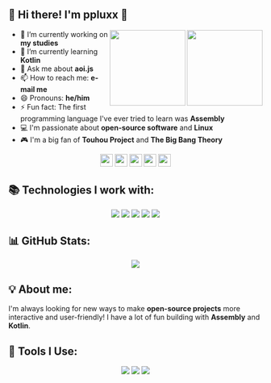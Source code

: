 ## 🧊 Hi there! I'm ppluxx 👋

<img src="https://cdn.pixabay.com/photo/2013/07/13/11/43/tux-158547_1280.png" width="150px" align="right">
<img src="https://community.kde.org/images.community/thumb/4/40/Mascot_konqi.png/540px-Mascot_konqi.png?20170108205743" width="150px" align="right">

- 🔭 I’m currently working on **my studies**  
- 🌱 I’m currently learning **Kotlin**  
- 💬 Ask me about **aoi.js**  
- 📫 How to reach me: **e-mail me** 
- 😄 Pronouns: **he/him**  
- ⚡ Fun fact: The first programming language I've ever tried to learn was **Assembly**  
- 💻 I'm passionate about **open-source software** and **Linux**  
- 🎮 I'm a big fan of **Touhou Project** and **The Big Bang Theory**  

<p align="center">
  <img src="https://kde.org/stuff/clipart/logo/kde-logo-white-blue-rounded-source.svg" width="25px" style="display:inline;" />
  <img src="https://kde.org/stuff/clipart/logo/plasma-logo-colorful.svg" width="25px" style="display:inline;" />
  <img src="https://media.tenor.com/_o1dMUowXEEAAAAj/reimu-touhou.gif" width="25px" style="display:inline;" />
  <img src="https://upload.wikimedia.org/wikipedia/commons/thumb/0/06/Kotlin_Icon.svg/1200px-Kotlin_Icon.svg.png" width="25px" style="display:inline;" />
  <img src="https://img.icons8.com/color/512/arch-linux.png" width="25px" style="display:inline;" />
</p>

## 📚 Technologies I work with:

<p align="center">
  <img src="https://img.shields.io/badge/Arch-Linux-brightgreen?style=flat&logo=arch-linux&logoColor=white" style="display:inline-block;" />
  <img src="https://img.shields.io/badge/Kotlin-7f52ff?style=flat&logo=kotlin&logoColor=white" style="display:inline-block;" />
  <img src="https://img.shields.io/badge/Visual%20Studio%20Code-007ACC?style=flat&logo=vscodium&logoColor=white" style="display:inline-block;" />
  <img src="https://img.shields.io/badge/Firefox-FF7139?style=flat&logo=firefox&logoColor=white" style="display:inline-block;" />
  <img src="https://img.shields.io/badge/Konsole-2E3436?style=flat&logo=gnometerminal&logoColor=white" style="display:inline-block;" />
</p>

## 📊 GitHub Stats:

<p align="center">
  <img src="https://github-readme-stats.vercel.app/api?username=ppluxx&show_icons=true&hide_title=true&count_private=true&hide=prs&theme=dark" />
</p>

## 💡 About me:
I'm always looking for new ways to make **open-source projects** more interactive and user-friendly! I have a lot of fun building with **Assembly** and **Kotlin**.

## 🔧 Tools I Use:

<p align="center">
  <img src="https://img.shields.io/badge/Visual%20Studio%20Code-007ACC?style=flat&logo=vscodium&logoColor=white" />
  <img src="https://img.shields.io/badge/Firefox-FF7139?style=flat&logo=firefox&logoColor=white" />
  <img src="https://img.shields.io/badge/Konsole-2E3436?style=flat&logo=gnometerminal&logoColor=white" />
</p>
